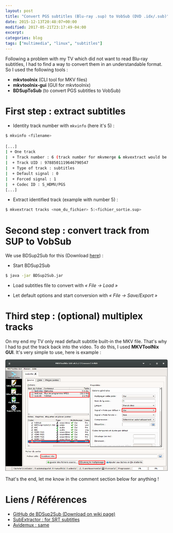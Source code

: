 ```yaml
---
layout: post
title: "Convert PGS subtitles (Blu-ray .sup) to VobSub (DVD .idx/.sub)"
date: 2015-12-13T20:48:07+00:00
modified: 2017-05-21T23:17:49-04:00
excerpt:
categories: blog
tags: ["multimedia", "linux", "subtitles"]
---
```


Following a problem with my TV which did not want to read Blu-ray subtitles, I had to find a way to convert them in an understandable format.
So I used the following tools :

- __mkvtoolnix__ (CLI tool for MKV files)
- __mkvtoolnix-gui__ (GUI for mkvtoolnix)
- __BDSupToSub__ (to convert PGS subtitles to VobSub)

# First step : extract subtitles

- Identity track number with `mkvinfo` (here it's 5) :

```bash
$ mkvinfo <filename>

[...]
| + One track
|  + Track number : 6 (track number for mkvmerge & mkvextract would be 5)
|  + Track UID : 9788501119646790547
|  + Type of track : subtitles
|  + Default signal : 0
|  + Forced signal : 1
|  + Codec ID : S_HDMV/PGS
[...]
```

- Extract identified track (example with number 5) :

```bash
$ mkvextract tracks <nom_du_fichier> 5:<fichier_sortie.sup>
```

# Second step : convert track from SUP to VobSub

We use BDSup2Sub for this (Download [here](https://github.com/mjuhasz/BDSup2Sub/wiki/Download)) :

- Start BDSup2Sub

```bash
$ java -jar BDSup2Sub.jar
```

- Load subtitles file to convert with _« File -> Load »_

- Let default options and start conversion with _« File -> Save/Export »_



# Third step : (optional) multiplex tracks

On my end my TV only read default subtitle built-in the MKV file. That's why I had to put the track back into the video. To do this, I used __MKVToolNix GUI__. It's very simple to use, here is example :

![Image Alt](/images/MKVToolNixGUI-exemple-multiplexage-mkv-vobsub.png)

That's the end, let me know in the comment section below for anything !


# Liens / Références

- [GitHub de BDSup2Sub (Download on wiki page)](https://github.com/mjuhasz/BDSup2Sub)
- [SubExtractor : for SRT subtitles](https://subextractor.codeplex.com/)
- [Avidemux : same](http://en.flossmanuals.net/Avidemux/ExtractingDVDSubtitles/)
